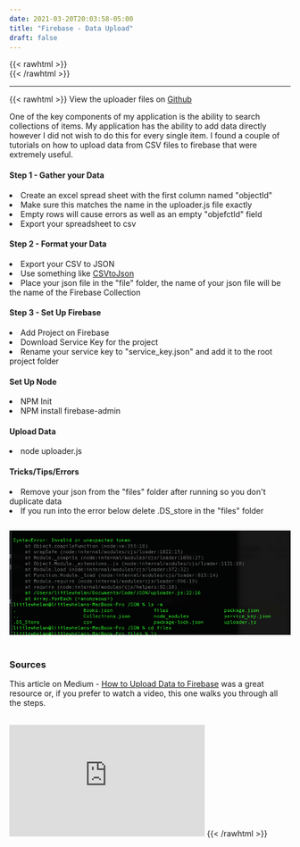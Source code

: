 ```yaml
---
date: 2021-03-20T20:03:58-05:00
title: "Firebase - Data Upload"
draft: false
---
```

{{< rawhtml >}}
<br />
{{< /rawhtml >}}

***
{{< rawhtml >}}
View the uploader files on <a href="https://github.com/katiewhelan/firebaseUploader">Github</a>
<br/>

<p>One of the key components of my application is the ability to search collections of items. My application has the ability to add data directly however I did not wish to do this for every single item. I found a couple of tutorials on how to upload data from CSV files to firebase that were extremely useful.  
<br/>

<h4>Step 1 - Gather your Data</h4>
<li class="addHeight">Create an excel spread sheet with the first column named "objectId"</li>
<li class="addHeight">Make sure this matches the name in the uploader.js file exactly</li>
<li class="addHeight">Empty rows will cause errors as well as an empty "objefctId" field</li>
<li class="addHeight">Export your spreadsheet to csv</li>

<h4>Step 2 - Format your Data</h4>
<li class="addHeight">Export your CSV to JSON</li>
<li class="addHeight">Use something like <a href="https://csvjson.com/csv2json">CSVtoJson</a></li>
<li class="addHeight">Place your json file in the "file" folder, the name of your json file will be the name of the Firebase Collection</li>

<h4>Step 3 - Set Up Firebase</h4>
<li class="addHeight">Add Project on Firebase</li>
<li class="addHeight">Download Service Key for the project</li>
<li class="addHeight">Rename your service key to "service_key.json" and add it to the root project folder

<h4>Set Up Node</h4>
<li class="addHeight">NPM Init</li>
<li class="addHeight">NPM install firebase-admin</li>

<h4>Upload Data</h4>
<li>node uploader.js</li>

<h4>Tricks/Tips/Errors</h4>
<li class="addHeight">Remove your json from the "files" folder after running so you don't duplicate data</li>
<li style="margin-bottom:10px">If you run into the error below delete .DS_store in the "files" folder</li>
 <br />
<img src="/images/jsonUploader.png">

<br />
<br />

<h3>Sources</h3>
<p> This article on Medium -
<a href="https://medium.com/@devesu/how-to-upload-data-to-firebase-firestore-cloud-database-63543d7b34c5">How to Upload Data to Firebase</a> was a great resource or, if you prefer to watch a video, this one walks you through all the steps.</p>
<br/>

<iframe width="350" height="200" class="center" src="https://www.youtube.com/embed/Qg2_VFFcAI8" title="YouTube video player" frameborder="0" allow="accelerometer; clipboard-write; encrypted-media; gyroscope; picture-in-picture" allowfullscreen></iframe>
{{< /rawhtml >}}
